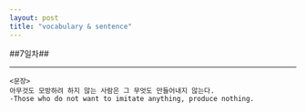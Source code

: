 ```yaml
---
layout: post
title: "vocabulary & sentence"
---
```

##7일차##

_ _ _
```
<문장>
아무것도 모방하려 하지 않는 사람은 그 무엇도 만들어내지 않는다.
-Those who do not want to imitate anything, produce nothing.
```